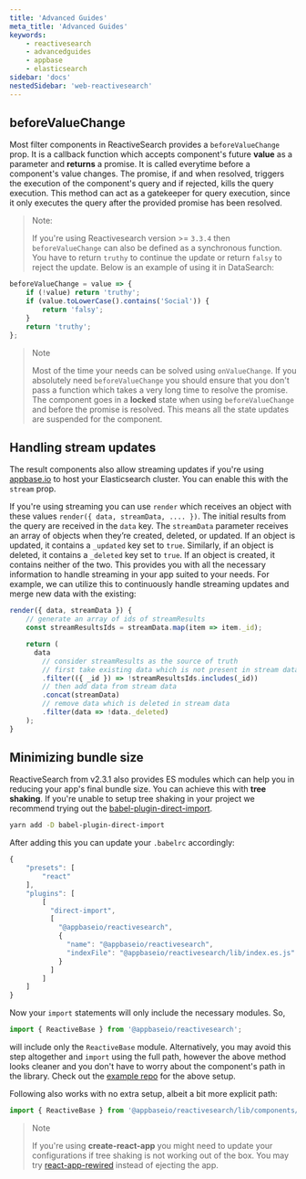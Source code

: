 ```yaml
---
title: 'Advanced Guides'
meta_title: 'Advanced Guides'
keywords:
    - reactivesearch
    - advancedguides
    - appbase
    - elasticsearch
sidebar: 'docs'
nestedSidebar: 'web-reactivesearch'
---
```


## beforeValueChange

Most filter components in ReactiveSearch provides a `beforeValueChange` prop. It is a callback function which accepts component's future **value** as a parameter and **returns** a promise. It is called everytime before a component's value changes. The promise, if and when resolved, triggers the execution of the component's query and if rejected, kills the query execution. This method can act as a gatekeeper for query execution, since it only executes the query after the provided promise has been resolved.

> Note:
>
> If you're using Reactivesearch version >= `3.3.4` then `beforeValueChange` can also be defined as a synchronous function. You have to return `truthy` to continue the update or return `falsy` to reject the update. Below is an example of using it in DataSearch:

```js
beforeValueChange = value => {
	if (!value) return 'truthy';
	if (value.toLowerCase().contains('Social')) {
		return 'falsy';
	}
	return 'truthy';
};
```

> Note
>
> Most of the time your needs can be solved using `onValueChange`. If you absolutely need `beforeValueChange` you should ensure that you don't pass a function which takes a very long time to resolve the promise. The component goes in a **locked** state when using `beforeValueChange` and before the promise is resolved. This means all the state updates are suspended for the component.

## Handling stream updates

The result components also allow streaming updates if you're using [appbase.io](https://appbase.io/) to host your Elasticsearch cluster. You can enable this with the `stream` prop.

If you're using streaming you can use `render` which receives an object with these values `render({ data, streamData, .... })`. The initial results from the query are received in the `data` key. The `streamData` parameter receives an array of objects when they’re created, deleted, or updated. If an object is updated, it contains a `_updated` key set to `true`. Similarly, if an object is deleted, it contains a `_deleted` key set to `true`. If an object is created, it contains neither of the two. This provides you with all the necessary information to handle streaming in your app suited to your needs. For example, we can utilize this to continuously handle streaming updates and merge new data with the existing:

```js
render({ data, streamData }) {
    // generate an array of ids of streamResults
    const streamResultsIds = streamData.map(item => item._id);

    return (
      data
        // consider streamResults as the source of truth
        // first take existing data which is not present in stream data
        .filter(({ _id }) => !streamResultsIds.includes(_id))
        // then add data from stream data
        .concat(streamData)
        // remove data which is deleted in stream data
        .filter(data => !data._deleted)
    );
}
```

## Minimizing bundle size

ReactiveSearch from v2.3.1 also provides ES modules which can help you in reducing your app's final bundle size. You can achieve this with **tree shaking**. If you're unable to setup tree shaking in your project we recommend trying out the <a href="https://github.com/umidbekkarimov/babel-plugin-direct-import" target="_blank">babel-plugin-direct-import</a>.

```bash
yarn add -D babel-plugin-direct-import
```

After adding this you can update your `.babelrc` accordingly:

```js
{
    "presets": [
        "react"
    ],
    "plugins": [
        [
          "direct-import",
          [
            "@appbaseio/reactivesearch",
            {
              "name": "@appbaseio/reactivesearch",
              "indexFile": "@appbaseio/reactivesearch/lib/index.es.js"
            }
          ]
        ]
    ]
}
```

Now your `import` statements will only include the necessary modules. So,

```js
import { ReactiveBase } from '@appbaseio/reactivesearch';
```

will include only the `ReactiveBase` module. Alternatively, you may avoid this step altogether and `import` using the full path, however the above method looks cleaner and you don't have to worry about the component's path in the library. Check out the [example repo](https://github.com/appbaseio-apps/webpack-tree-shaking) for the above setup.

Following also works with no extra setup, albeit a bit more explicit path:

```js
import { ReactiveBase } from '@appbaseio/reactivesearch/lib/components/basic/ReactiveBase';
```

> Note
>
> If you're using **create-react-app** you might need to update your configurations if tree shaking is not working out of the box. You may try <a href="https://github.com/timarney/react-app-rewired" target="_blank">react-app-rewired</a> instead of ejecting the app.
